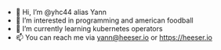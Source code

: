 - 👋 Hi, I’m @yhc44 alias Yann
- 👀 I’m interested in programming and american foodball
- 🌱 I’m currently learning kubernetes operators
- 📫 You can reach me via yann@heeser.io or https://heeser.io

<!---
yhc44/yhc44 is a ✨ special ✨ repository because its `README.md` (this file) appears on your GitHub profile.
You can click the Preview link to take a look at your changes.
--->
